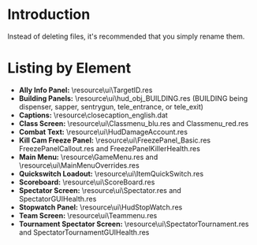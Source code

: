 # Introduction #

Instead of deleting files, it's recommended that you simply rename them.

# Listing by Element #
  * **Ally Info Panel:** \resource\ui\TargetID.res
  * **Building Panels:** \resource\ui\hud\_obj\_BUILDING.res (BUILDING being dispenser, sapper, sentrygun, tele\_entrance, or tele\_exit)
  * **Captions:** \resource\closecaption\_english.dat
  * **Class Screen:** \resource\ui\Classmenu\_blu.res and Classmenu\_red.res
  * **Combat Text:** \resource\ui\HudDamageAccount.res
  * **Kill Cam Freeze Panel:** \resource\ui\FreezePanel\_Basic.res FreezePanelCallout.res and FreezePanelKillerHealth.res
  * **Main Menu:** \resource\GameMenu.res and \resource\ui\MainMenuOverrides.res
  * **Quickswitch Loadout:** \resource\ui\ItemQuickSwitch.res
  * **Scoreboard:** \resource\ui\ScoreBoard.res
  * **Spectator Screen:** \resource\ui\Spectator.res and SpectatorGUIHealth.res
  * **Stopwatch Panel:** \resource\ui\HudStopWatch.res
  * **Team Screen:** \resource\ui\Teammenu.res
  * **Tournament Spectator Screen:** \resource\ui\SpectatorTournament.res and SpectatorTournamentGUIHealth.res